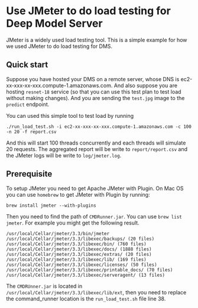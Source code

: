 # Use JMeter to do load testing for Deep Model Server

JMeter is a widely used load testing tool. This is a simple example for how we used
JMeter to do load testing for DMS.

## Quick start
Suppose you have hosted your DMS on a remote server, whose DNS is ec2-xx-xxx-xx-xxx.compute-1.amazonaws.com. And also suppose you are hosting `resnet-18` service (so that you can use this test plan to test load without making changes). And you are sending the `test.jpg` image to the `predict` endpoint.

You can used this simple tool to test load by running
```shell
./run_load_test.sh -i ec2-xx-xxx-xx-xxx.compute-1.amazonaws.com -c 100 -n 20 -f report.csv
```

And this will start 100 threads concurrently and each threads will simulate 20 requests. The aggregated report will be write to `report/report.csv` and the JMeter logs will be write to
`log/jmeter.log`.

## Prerequisite
To setup JMeter you need to get Apache JMeter with Plugin. On Mac OS you can use `homebrew` to get JMeter with Plugin by running:
```
brew install jmeter --with-plugins
```

Then you need to find the path of `CMDRunner.jar`. You can use `brew list jmeter`. For example you might get the following result.
```
/usr/local/Cellar/jmeter/3.3/bin/jmeter
/usr/local/Cellar/jmeter/3.3/libexec/backups/ (20 files)
/usr/local/Cellar/jmeter/3.3/libexec/bin/ (760 files)
/usr/local/Cellar/jmeter/3.3/libexec/docs/ (1888 files)
/usr/local/Cellar/jmeter/3.3/libexec/extras/ (20 files)
/usr/local/Cellar/jmeter/3.3/libexec/lib/ (169 files)
/usr/local/Cellar/jmeter/3.3/libexec/licenses/ (50 files)
/usr/local/Cellar/jmeter/3.3/libexec/printable_docs/ (70 files)
/usr/local/Cellar/jmeter/3.3/libexec/serveragent/ (13 files)
```

The `CMDRUnner.jar` is located in `/usr/local/Cellar/jmeter/3.3/libexec/lib/ext`, then you need to replace the command_runner location is the `run_load_test.sh` file line 38.
